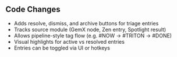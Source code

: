 ## Code Changes

- Adds resolve, dismiss, and archive buttons for triage entries
- Tracks source module (GemX node, Zen entry, Spotlight result)
- Allows pipeline-style tag flow (e.g. #NOW → #TRITON → #DONE)
- Visual highlights for active vs resolved entries
- Entries can be toggled via UI or hotkeys
